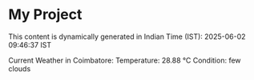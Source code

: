 # My Project

This content is dynamically generated in Indian Time (IST): 2025-06-02 09:46:37 IST


Current Weather in Coimbatore:
Temperature: 28.88 °C
Condition: few clouds
